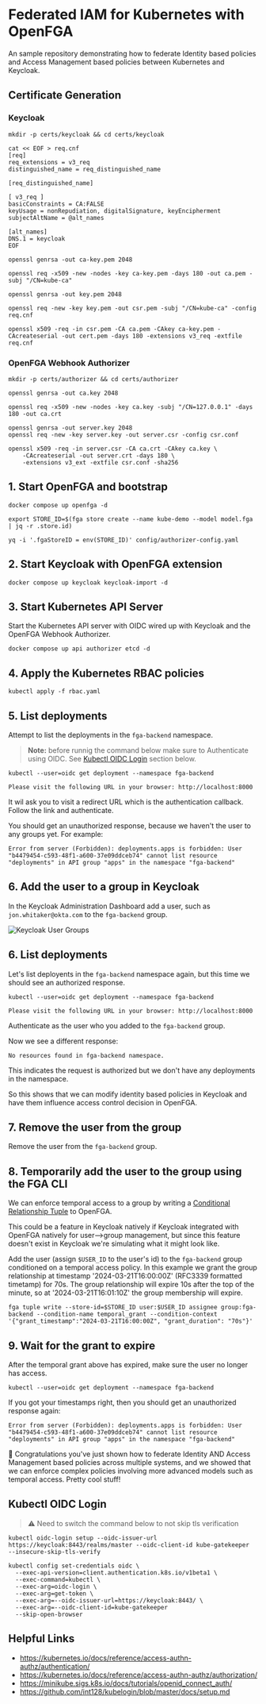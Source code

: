 # Federated IAM for Kubernetes with OpenFGA
An sample repository demonstrating how to federate Identity based policies and Access Management based policies between Kubernetes and Keycloak.

## Certificate Generation
### Keycloak
```
mkdir -p certs/keycloak && cd certs/keycloak

cat << EOF > req.cnf
[req]
req_extensions = v3_req
distinguished_name = req_distinguished_name

[req_distinguished_name]

[ v3_req ]
basicConstraints = CA:FALSE
keyUsage = nonRepudiation, digitalSignature, keyEncipherment
subjectAltName = @alt_names

[alt_names]
DNS.1 = keycloak
EOF

openssl genrsa -out ca-key.pem 2048

openssl req -x509 -new -nodes -key ca-key.pem -days 180 -out ca.pem -subj "/CN=kube-ca"

openssl genrsa -out key.pem 2048

openssl req -new -key key.pem -out csr.pem -subj "/CN=kube-ca" -config req.cnf

openssl x509 -req -in csr.pem -CA ca.pem -CAkey ca-key.pem -CAcreateserial -out cert.pem -days 180 -extensions v3_req -extfile req.cnf
```

### OpenFGA Webhook Authorizer
```
mkdir -p certs/authorizer && cd certs/authorizer

openssl genrsa -out ca.key 2048

openssl req -x509 -new -nodes -key ca.key -subj "/CN=127.0.0.1" -days 180 -out ca.crt

openssl genrsa -out server.key 2048
openssl req -new -key server.key -out server.csr -config csr.conf

openssl x509 -req -in server.csr -CA ca.crt -CAkey ca.key \
    -CAcreateserial -out server.crt -days 180 \
    -extensions v3_ext -extfile csr.conf -sha256
```

## 1. Start OpenFGA and bootstrap
```shell
docker compose up openfga -d

export STORE_ID=$(fga store create --name kube-demo --model model.fga | jq -r .store.id)

yq -i '.fgaStoreID = env(STORE_ID)' config/authorizer-config.yaml
```

## 2. Start Keycloak with OpenFGA extension
```shell
docker compose up keycloak keycloak-import -d
```

## 3. Start Kubernetes API Server
Start the Kubernetes API server with OIDC wired up with Keycloak and the OpenFGA Webhook Authorizer.

```
docker compose up api authorizer etcd -d
```

## 4. Apply the Kubernetes RBAC policies
```
kubectl apply -f rbac.yaml
```

## 5. List deployments
Attempt to list the deployments in the `fga-backend` namespace.

> **Note:** before runnig the command below make sure to Authenticate using OIDC. See [Kubectl OIDC Login](#kubectl-oidc-login) section below.


```
kubectl --user=oidc get deployment --namespace fga-backend

Please visit the following URL in your browser: http://localhost:8000
```
It wil ask you to visit a redirect URL which is the authentication callback. Follow the link and authenticate.

You should get an unauthorized response, because we haven't the user to any groups yet. For example:

```
Error from server (Forbidden): deployments.apps is forbidden: User "b4479454-c593-48f1-a600-37e09ddceb74" cannot list resource "deployments" in API group "apps" in the namespace "fga-backend"
```

## 6. Add the user to a group in Keycloak
In the Keycloak Administration Dashboard add a user, such as `jon.whitaker@okta.com` to the `fga-backend` group.

![Keycloak User Groups](./assets/keycloak-user-groups.png)


## 6. List deployments
Let's list deployents in the `fga-backend` namespace again, but this time we should see an authorized response.

```
kubectl --user=oidc get deployment --namespace fga-backend

Please visit the following URL in your browser: http://localhost:8000
```

Authenticate as the user who you added to the `fga-backend` group.

Now we see a different response:
```
No resources found in fga-backend namespace.
```
This indicates the request is authorized but we don't have any deployments in the namespace.

So this shows that we can modify identity based policies in Keycloak and have them influence access control decision in OpenFGA.

## 7. Remove the user from the group

Remove the user from the `fga-backend` group.

## 8. Temporarily add the user to the group using the FGA CLI

We can enforce temporal access to a group by writing a [Conditional Relationship Tuple](https://openfga.dev/docs/concepts#:~:text=A%20conditional%20relationship%20tuple%20is,the%20evaluation%20of%20a%20condition.) to OpenFGA. 

This could be a feature in Keycloak natively if Keycloak integrated with OpenFGA natively for user-->group management, but since this feature doesn't exist in Keycloak we're simulating what it might look like.

Add the user (assign `$USER_ID` to the user's id) to the `fga-backend` group conditioned on a temporal access policy. In this example we grant the group relationship at timestamp '2024-03-21T16:00:00Z' (RFC3339 formatted timetamp) for 70s. The group relationship will expire 10s after the top of the minute, so at '2024-03-21T16:01:10Z' the group membership will expire.

```
fga tuple write --store-id=$STORE_ID user:$USER_ID assignee group:fga-backend --condition-name temporal_grant --condition-context '{"grant_timestamp":"2024-03-21T16:00:00Z", "grant_duration": "70s"}'
```

## 9. Wait for the grant to expire
After the temporal grant above has expired, make sure the user no longer has access.

```
kubectl --user=oidc get deployment --namespace fga-backend
```

If you got your timestamps right, then you should get an unauthorized response again:
```
Error from server (Forbidden): deployments.apps is forbidden: User "b4479454-c593-48f1-a600-37e09ddceb74" cannot list resource "deployments" in API group "apps" in the namespace "fga-backend"
```

🎉 Congratulations you've just shown how to federate Identity AND Access Management based policies across multiple systems, and we showed that we can enforce complex policies involving more advanced models such as temporal access. Pretty cool stuff!

## Kubectl OIDC Login
> ⚠️ Need to switch the command below to not skip tls verification

```shell
kubectl oidc-login setup --oidc-issuer-url https://keycloak:8443/realms/master --oidc-client-id kube-gatekeeper  --insecure-skip-tls-verify

kubectl config set-credentials oidc \
  --exec-api-version=client.authentication.k8s.io/v1beta1 \
  --exec-command=kubectl \
  --exec-arg=oidc-login \
  --exec-arg=get-token \
  --exec-arg=--oidc-issuer-url=https://keycloak:8443/ \
  --exec-arg=--oidc-client-id=kube-gatekeeper
  --skip-open-browser
```

## Helpful Links
* https://kubernetes.io/docs/reference/access-authn-authz/authentication/
* https://kubernetes.io/docs/reference/access-authn-authz/authorization/
* https://minikube.sigs.k8s.io/docs/tutorials/openid_connect_auth/
* https://github.com/int128/kubelogin/blob/master/docs/setup.md